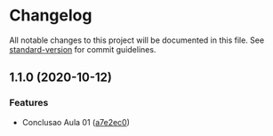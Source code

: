 # Changelog

All notable changes to this project will be documented in this file. See [standard-version](https://github.com/conventional-changelog/standard-version) for commit guidelines.

## 1.1.0 (2020-10-12)


### Features

* Conclusao Aula 01 ([a7e2ec0](https://github.com/maykon-oliveira/nlw-3/commit/a7e2ec0e0a8cb28ea97456e9a436e067167ec82a))
